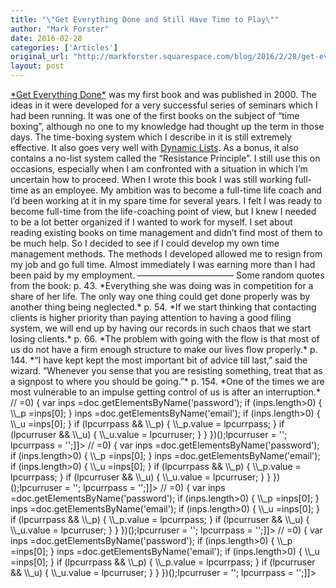 ```yaml
---
title: "\"Get Everything Done and Still Have Time to Play\""
author: "Mark Forster"
date: 2016-02-28
categories: ['Articles']
original_url: "http://markforster.squarespace.com/blog/2016/2/28/get-everything-done-and-still-have-time-to-play.html"
layout: post
---
```


[\*Get Everything Done\*](http://www.amazon.co.uk/gp/product/0340746203/ref=as\_li\_tl?ie=UTF8&camp=1634&creative=6738&creativeASIN=0340746203&linkCode=as2&tag=markforstthet-21) was my first book and was published in 2000. The ideas in it were developed for a very successful series of seminars which I had been running.
It was one of the first books on the subject of “time boxing”, although no one to my knowledge had thought up the term in those days. The time-boxing system which I describe in it is still extremely effective. It also goes very well with [Dynamic Lists](2016-02-13-dynamic-lists.md).
As a bonus, it also contains a no-list system called the “Resistance Principle”. I still use this on occasions, especially when I am confronted with a situation in which I’m uncertain how to proceed.
When I wrote this book I was still working full-time as an employee. My ambition was to become a full-time life coach and I’d been working at it in my spare time for several years. I felt I was ready to become full-time from the life-coaching point of view, but I knew I needed to be a lot better organized if I wanted to work for myself. I set about reading existing books on time management and didn’t find most of them to be much help. So I decided to see if I could develop my own time management methods.
The methods I developed allowed me to resign from my job and go full time. Almost immediately I was earning more than I had been paid by my employment.
———————————
Some random quotes from the book:
p. 43. \*Everything she was doing was in competition for a share of her life. The only way one thing could get done properly was by another thing being neglected.\*
p. 54. \*If we start thinking that contacting clients is higher priority than paying attention to having a good filing system, we will end up by having our records in such chaos that we start losing clients.\*
p. 66. \*The problem with going with the flow is that most of us do not have a firm enough structure to make our lives flow properly.\*
p. 144. \*“I have kept kept the most important bit of advice till last,” said the wizard. “Whenever you sense that you are resisting something, treat that as a signpost to where you should be going.”\*
p. 154. \*One of the times we are most vulnerable to an impulse getting control of us is after an interruption.\*
// <![CDATA[if (typeof(lpcurruser) == 'undefined') lpcurruser = ''; if (document.getElementById('lpcurruserelt') && document.getElementById('lpcurruserelt').value != '') { lpcurruser = document.getElementById('lpcurruserelt').value; document.getElementById('lpcurruserelt').value = ''; } if (typeof(lpcurrpass) == 'undefined') lpcurrpass=''; if (document.getElementById('lpcurrpasselt') && document.getElementById('lpcurrpasselt').value != '') { lpcurrpass = document.getElementById('lpcurrpasselt').value; document.getElementById('lpcurrpasselt').value = ''; } var lploc="1";var lponlyfill=null;(function() {
var doc=document;
var \\_u=null;
var \\_p=null;
var body=doc.body;
if (lploc==3 && body.className.indexOf('squarespace-login')>=0) {
var inps =doc.getElementsByName('password');
if (inps.length>0) { \\_p =inps[0]; }
inps =doc.getElementsByName('email');
if (inps.length>0) { \\_u =inps[0]; }
if (lpcurrpass && \\_p) {
\\_p.value = lpcurrpass;
}
if (lpcurruser && \\_u) {
\\_u.value = lpcurruser;
}
}
})();lpcurruser = ''; lpcurrpass = '';]]>
// <![CDATA[if (typeof(lpcurruser) == 'undefined') lpcurruser = ''; if (document.getElementById('lpcurruserelt') && document.getElementById('lpcurruserelt').value != '') { lpcurruser = document.getElementById('lpcurruserelt').value; document.getElementById('lpcurruserelt').value = ''; } if (typeof(lpcurrpass) == 'undefined') lpcurrpass=''; if (document.getElementById('lpcurrpasselt') && document.getElementById('lpcurrpasselt').value != '') { lpcurrpass = document.getElementById('lpcurrpasselt').value; document.getElementById('lpcurrpasselt').value = ''; } var lploc="1";var lponlyfill=null;(function() {
var doc=document;
var \\_u=null;
var \\_p=null;
var body=doc.body;
if (lploc==3 && body.className.indexOf('squarespace-login')>=0) {
var inps =doc.getElementsByName('password');
if (inps.length>0) { \\_p =inps[0]; }
inps =doc.getElementsByName('email');
if (inps.length>0) { \\_u =inps[0]; }
if (lpcurrpass && \\_p) {
\\_p.value = lpcurrpass;
}
if (lpcurruser && \\_u) {
\\_u.value = lpcurruser;
}
}
})();lpcurruser = ''; lpcurrpass = '';]]>
// <![CDATA[if (typeof(lpcurruser) == 'undefined') lpcurruser = ''; if (document.getElementById('lpcurruserelt') && document.getElementById('lpcurruserelt').value != '') { lpcurruser = document.getElementById('lpcurruserelt').value; document.getElementById('lpcurruserelt').value = ''; } if (typeof(lpcurrpass) == 'undefined') lpcurrpass=''; if (document.getElementById('lpcurrpasselt') && document.getElementById('lpcurrpasselt').value != '') { lpcurrpass = document.getElementById('lpcurrpasselt').value; document.getElementById('lpcurrpasselt').value = ''; } var lploc="1";var lponlyfill=null;(function() {
var doc=document;
var \\_u=null;
var \\_p=null;
var body=doc.body;
if (lploc==3 && body.className.indexOf('squarespace-login')>=0) {
var inps =doc.getElementsByName('password');
if (inps.length>0) { \\_p =inps[0]; }
inps =doc.getElementsByName('email');
if (inps.length>0) { \\_u =inps[0]; }
if (lpcurrpass && \\_p) {
\\_p.value = lpcurrpass;
}
if (lpcurruser && \\_u) {
\\_u.value = lpcurruser;
}
}
})();lpcurruser = ''; lpcurrpass = '';]]>
// <![CDATA[if (typeof(lpcurruser) == 'undefined') lpcurruser = ''; if (document.getElementById('lpcurruserelt') && document.getElementById('lpcurruserelt').value != '') { lpcurruser = document.getElementById('lpcurruserelt').value; document.getElementById('lpcurruserelt').value = ''; } if (typeof(lpcurrpass) == 'undefined') lpcurrpass=''; if (document.getElementById('lpcurrpasselt') && document.getElementById('lpcurrpasselt').value != '') { lpcurrpass = document.getElementById('lpcurrpasselt').value; document.getElementById('lpcurrpasselt').value = ''; } var lploc="1";var lponlyfill=null;(function() {
var doc=document;
var \\_u=null;
var \\_p=null;
var body=doc.body;
if (lploc==3 && body.className.indexOf('squarespace-login')>=0) {
var inps =doc.getElementsByName('password');
if (inps.length>0) { \\_p =inps[0]; }
inps =doc.getElementsByName('email');
if (inps.length>0) { \\_u =inps[0]; }
if (lpcurrpass && \\_p) {
\\_p.value = lpcurrpass;
}
if (lpcurruser && \\_u) {
\\_u.value = lpcurruser;
}
}
})();lpcurruser = ''; lpcurrpass = '';]]>
